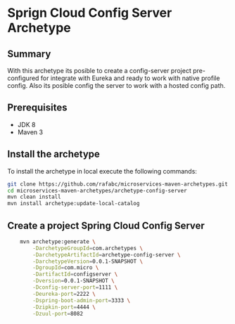 Sprign Cloud Config Server Archetype
======================================

Summary
-------
With this archetype its posible to create a config-server project pre-configured for integrate with Eureka and ready to work with native profile config.
Also its posible config the server to work with a hosted config path.

Prerequisites
-------------

- JDK 8
- Maven 3

Install the archetype
-------------

To install the archetype in local execute the following commands:

```bash
git clone https://github.com/rafabc/microservices-maven-archetypes.git
cd microservices-maven-archetypes/archetype-config-server
mvn clean install
mvn install archetype:update-local-catalog
```

Create a project Spring Cloud Config Server
----------------

```bash
    mvn archetype:generate \
        -DarchetypeGroupId=com.archetypes \
        -DarchetypeArtifactId=archetype-config-server \
        -DarchetypeVersion=0.0.1-SNAPSHOT \
        -DgroupId=com.micro \
        -DartifactId=configserver \
        -Dversion=0.0.1-SNAPSHOT \
		-Dconfig-server-port=1111 \
		-Deureka-port=2222 \
		-Dspring-boot-admin-port=3333 \
		-Dzipkin-port=4444 \
		-Dzuul-port=8082
```
	 


